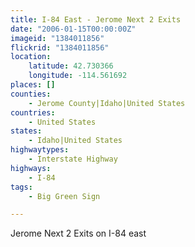 ```yaml
---
title: I-84 East - Jerome Next 2 Exits
date: "2006-01-15T00:00:00Z"
imageid: "1384011856"
flickrid: "1384011856"
location:
    latitude: 42.730366
    longitude: -114.561692
places: []
counties:
    - Jerome County|Idaho|United States
countries:
    - United States
states:
    - Idaho|United States
highwaytypes:
    - Interstate Highway
highways:
    - I-84
tags:
    - Big Green Sign

---
```

Jerome Next 2 Exits on I-84 east